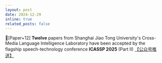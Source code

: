 ```yaml
---
layout: post
date: 2024-12-29
inline: true
related_posts: false
---
```


📃[Paper+12] **Twelve** papers from Shanghai Jiao Tong University's Cross-Media Language Intelligence Laboratory have been accepted by the flagship speech-technology conference **ICASSP 2025** (Part II) <a href="https://mp.weixin.qq.com/s/fRcNqNfdA4AqPDgAIzaSyg"> 【公众号推送】</a>
